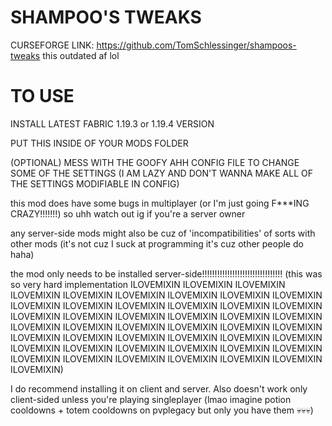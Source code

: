 # SHAMPOO'S TWEAKS

CURSEFORGE LINK: https://github.com/TomSchlessinger/shampoos-tweaks this outdated af lol

# TO USE
INSTALL LATEST FABRIC 1.19.3 or 1.19.4 VERSION

PUT THIS INSIDE OF YOUR MODS FOLDER

(OPTIONAL) MESS WITH THE GOOFY AHH CONFIG FILE TO CHANGE SOME OF THE SETTINGS (I AM LAZY AND DON'T WANNA MAKE ALL OF THE SETTINGS MODIFIABLE IN CONFIG)

this mod does have some bugs in multiplayer (or I'm just going F***ING CRAZY!!!!!!!) so uhh watch out ig if you're a server owner

any server-side mods might also be cuz of 'incompatibilities' of sorts with other mods (it's not cuz I suck at programming it's cuz other people do haha)

the mod only needs to be installed server-side!!!!!!!!!!!!!!!!!!!!!!!!!!!!!!!! (this was so very hard implementation ILOVEMIXIN ILOVEMIXIN ILOVEMIXIN ILOVEMIXIN ILOVEMIXIN ILOVEMIXIN ILOVEMIXIN ILOVEMIXIN ILOVEMIXIN ILOVEMIXIN ILOVEMIXIN ILOVEMIXIN ILOVEMIXIN ILOVEMIXIN ILOVEMIXIN ILOVEMIXIN ILOVEMIXIN ILOVEMIXIN ILOVEMIXIN ILOVEMIXIN ILOVEMIXIN ILOVEMIXIN ILOVEMIXIN ILOVEMIXIN ILOVEMIXIN ILOVEMIXIN ILOVEMIXIN ILOVEMIXIN ILOVEMIXIN ILOVEMIXIN ILOVEMIXIN ILOVEMIXIN ILOVEMIXIN ILOVEMIXIN ILOVEMIXIN ILOVEMIXIN ILOVEMIXIN ILOVEMIXIN ILOVEMIXIN ILOVEMIXIN ILOVEMIXIN ILOVEMIXIN ILOVEMIXIN ILOVEMIXIN ILOVEMIXIN ILOVEMIXIN)

I do recommend installing it on client and server. Also doesn't work only client-sided unless you're playing singleplayer
(lmao imagine potion cooldowns + totem cooldowns on pvplegacy but only you have them 💀💀💀)